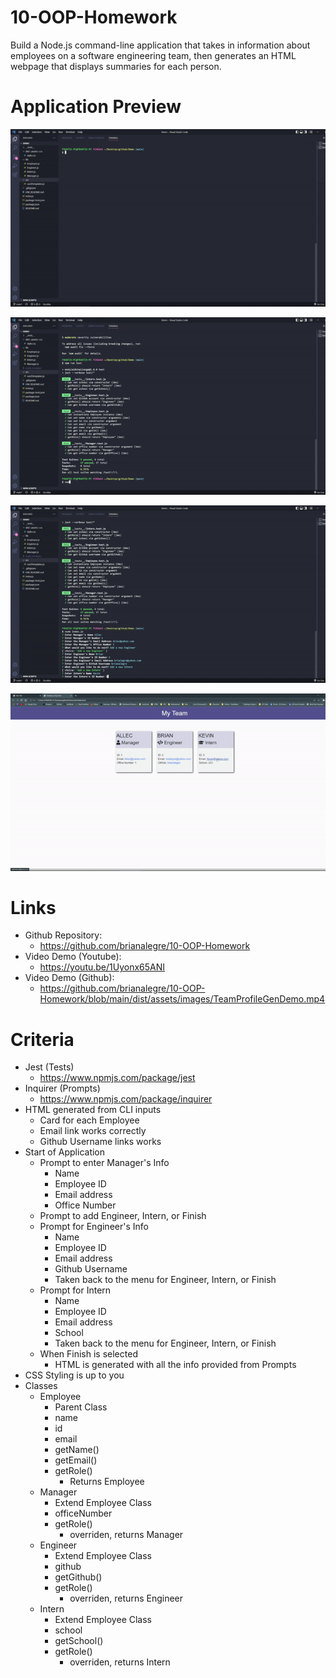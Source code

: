 # 10-OOP-Homework

Build a Node.js command-line application that takes in information about employees on a software engineering team, then generates an HTML webpage that displays summaries for each person.

# Application Preview

<p align="left">
    <img alt="Team Profile Gen Demo 1" src="./dist/assets/images/TeamProfileGenDemoGif1.gif">
</p>

<p align="left">
    <img alt="Team Profile Gen Demo 2" src="./dist/assets/images/TeamProfileGenDemoGif2.gif">
</p>

<p align="left">
    <img alt="Team Profile Gen Demo 3" src="./dist/assets/images/TeamProfileGenDemoGif3.gif">
</p>

<p align="left">
    <img alt="Team Profile Gen Demo 4" src="./dist/assets/images/TeamProfileGenDemoGif4.gif">
</p>

# Links

-   Github Repository:
    - https://github.com/brianalegre/10-OOP-Homework
-   Video Demo (Youtube):
    - https://youtu.be/1Uyonx65ANI
-   Video Demo (Github):
    - https://github.com/brianalegre/10-OOP-Homework/blob/main/dist/assets/images/TeamProfileGenDemo.mp4

# Criteria

- Jest (Tests)
    - https://www.npmjs.com/package/jest
- Inquirer (Prompts)
    - https://www.npmjs.com/package/inquirer
- HTML generated from CLI inputs
    - Card for each Employee
    - Email link works correctly
    - Github Username links works
- Start of Application
    - Prompt to enter Manager's Info
        - Name
        - Employee ID
        - Email address
        - Office Number
    - Prompt to add Engineer, Intern, or Finish
    - Prompt for Engineer's Info 
        - Name
        - Employee ID
        - Email address
        - Github Username
        - Taken back to the menu for Engineer, Intern, or Finish
    - Prompt for Intern
        - Name
        - Employee ID
        - Email address
        - School
        - Taken back to the menu for Engineer, Intern, or Finish
    - When Finish is selected
        - HTML is generated with all the info provided from Prompts
- CSS Styling is up to you
- Classes
    - Employee
        - Parent Class
        - name
        - id
        - email
        - getName()
        - getEmail()
        - getRole()
            - Returns Employee
    - Manager
        - Extend Employee Class
        - officeNumber
        - getRole()
            - overriden, returns Manager
    - Engineer
        - Extend Employee Class
        - github
        - getGithub()
        - getRole()
            - overriden, returns Engineer
    - Intern
        - Extend Employee Class
        - school
        - getSchool()
        - getRole()
            - overriden, returns Intern

    

